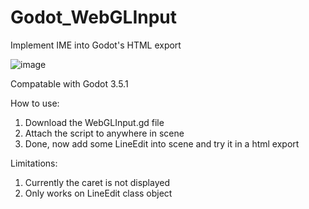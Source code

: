 # Godot_WebGLInput
Implement IME into Godot's HTML export

![image](https://user-images.githubusercontent.com/26960237/210824397-3cd5ee41-8849-4747-ba3d-865ae1f3ab8c.png)

Compatable with Godot 3.5.1


How to use:
1. Download the WebGLInput.gd file
2. Attach the script to anywhere in scene
3. Done, now add some LineEdit into scene and try it in a html export


Limitations:
1. Currently the caret is not displayed
2. Only works on LineEdit class object
